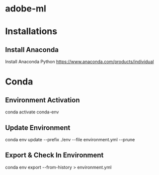 # adobe-ml

# Installations
## Install Anaconda
Install Anaconda Python
  https://www.anaconda.com/products/individual

# Conda
## Environment Activation
  conda activate conda-env

## Update Environment
  conda env update --prefix ./env --file environment.yml  --prune

## Export & Check In Environment
  conda env export --from-history > environment.yml
